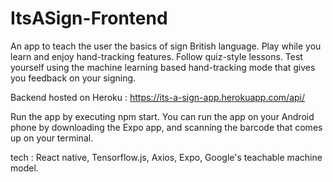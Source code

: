 # ItsASign-Frontend

An app to teach the user the basics of sign British language. 
Play while you learn and enjoy hand-tracking features. 
Follow quiz-style lessons. 
Test yourself using the machine learning based hand-tracking mode that gives you feedback on your signing.

Backend hosted on Heroku : https://its-a-sign-app.herokuapp.com/api/

Run the app by executing npm start. 
You can run the app on your Android phone by downloading the Expo app, and scanning the barcode that comes up on your terminal.

tech : React native, Tensorflow.js, Axios, Expo, Google's teachable machine model.
